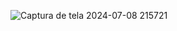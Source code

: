 ![Captura de tela 2024-07-08 215721](https://github.com/SaaraFM/FM/assets/149348061/2979796f-53f4-4ae5-b311-dc1599e5aaec)
